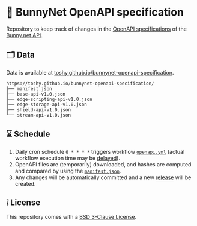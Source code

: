 # 🐇 BunnyNet OpenAPI specification

Repository to keep track of changes in the [OpenAPI specifications](https://docs.bunny.net/openapi) of the [Bunny.net API](https://docs.bunny.net/reference/bunnynet-api-overview).

## 🗂️ Data

Data is available at [toshy.github.io/bunnynet-openapi-specification](https://toshy.github.io/bunnynet-openapi-specification/manifest.json).

```text
https://toshy.github.io/bunnynet-openapi-specification/
├── manifest.json
├── base-api-v1.0.json
├── edge-scripting-api-v1.0.json
├── edge-storage-api-v1.0.json
├── shield-api-v1.0.json
└── stream-api-v1.0.json
```

## ⌛ Schedule

1. Daily cron schedule `0 * * * *` triggers workflow [`openapi.yml`](.github/workflows/openapi.yml) (actual workflow execution time may be [delayed](https://docs.github.com/en/actions/writing-workflows/choosing-when-your-workflow-runs/events-that-trigger-workflows#schedule)).
2. OpenAPI files are (temporarily) downloaded, and hashes are computed and compared by using the [`manifest.json`](./data/manifest.json).
3. Any changes will be automatically committed and a new [release](https://github.com/ToshY/bunnynet-openapi-specification/releases) will be created.

## ❕ License

This repository comes with a [BSD 3-Clause License](./LICENSE).
